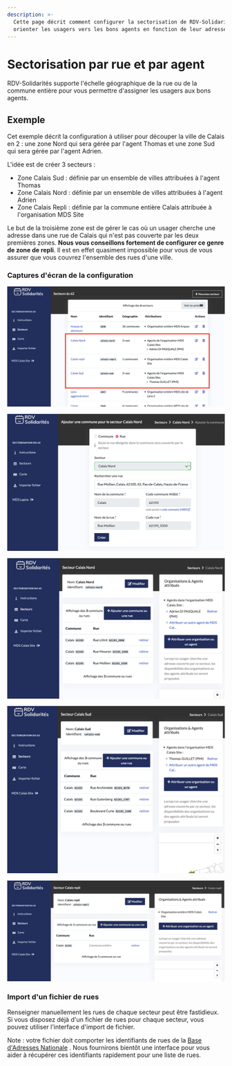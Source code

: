 ```yaml
---
description: >-
  Cette page décrit comment configurer la sectorisation de RDV-Solidarités pour
  orienter les usagers vers les bons agents en fonction de leur adresse précise
---
```


# Sectorisation par rue et par agent

RDV-Solidarités supporte l'échelle géographique de la rue ou de la commune entière pour vous permettre d'assigner les usagers aux bons agents.

## Exemple

Cet exemple décrit la configuration à utiliser pour découper la ville de Calais en 2 : une zone Nord qui sera gérée par l'agent Thomas et une zone Sud qui sera gérée par l'agent Adrien. 

L'idée est de créer 3 secteurs : 

* Zone Calais Sud : définie par un ensemble de villes attribuées à l'agent Thomas
* Zone Calais Nord : définie par un ensemble de villes attribuées à l'agent Adrien
* Zone Calais Repli : définie par la commune entière Calais attribuée à l'organisation MDS Site

Le but de la troisième zone est de gérer le cas où un usager cherche une adresse dans une rue de Calais qui n'est pas couverte par les deux premières zones. **Nous vous conseillons fortement de configurer ce genre de zone de repli**. Il est en effet quasiment impossible pour vous de vous assurer que vous couvrez l'ensemble des rues d'une ville.

### Captures d'écran de la configuration

![Liste des secteurs du d&#xE9;partement](../.gitbook/assets/secteurs.png)

![Formulaire pour ajouter une rue dans la zone Calais Nord](../.gitbook/assets/zone-form.png)

![Secteur Calais Nord : une liste de rues \(incompl&#xE8;te\) et un seul agent assign&#xE9;](../.gitbook/assets/calais-nord.png)

![Secteur Calais Sud : une autre liste de rues \(incompl&#xE8;te\) et un seul agent assign&#xE9;](../.gitbook/assets/calais-sud.png)

![Secteur Calais Repli : commune de calais enti&#xE8;re et organisation enti&#xE8;re attribu&#xE9;e](../.gitbook/assets/screenshot-2020-10-28-at-14.25.36.png)

### Import d'un fichier de rues

Renseigner manuellement les rues de chaque secteur peut être fastidieux. Si vous disposez déjà d'un fichier de rues pour chaque secteur, vous pouvez utiliser l'interface d'import de fichier. 

Note : votre fichier doit comporter les identifiants de rues de la [Base d'Adresses Nationale](https://adresse.data.gouv.fr/) . Nous fournirons bientôt une interface pour vous aider à récupérer ces identifiants rapidement pour une liste de rues.



